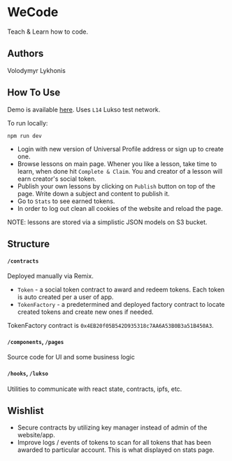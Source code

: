 # WeCode

Teach &amp; Learn how to code.

## Authors

Volodymyr Lykhonis

## How To Use

Demo is available [here](https://lukso-hack-we-code.vercel.app/). Uses `L14` Lukso test network.

To run locally:
```
npm run dev
```

- Login with new version of Universal Profile address or sign up to create one.
- Browse lessons on main page. Whener you like a lesson, take time to learn, when done hit `Complete & Claim`. You and creator of a lesson will earn creator's social token.
- Publish your own lessons by clicking on `Publish` button on top of the page. Write down a subject and content to publish it.
- Go to `Stats` to see earned tokens.
- In order to log out clean all cookies of the website and reload the page.

NOTE: lessons are stored via a simplistic JSON models on S3 bucket.

## Structure

#### `/contracts`

Deployed manually via Remix.

- `Token` - a social token contract to award and redeem tokens. Each token is auto created per a user of app.
- `TokenFactory` - a predetermined and deployed factory contract to locate created tokens and create new ones if needed.

TokenFactory contract is `0x4EB20f05B542D935318c7AA6A53B0B3a51B450A3`.

#### `/components`, `/pages`

Source code for UI and some business logic

#### `/hooks`, `/lukso`

Utilities to communicate with react state, contracts, ipfs, etc.

## Wishlist

- Secure contracts by utilizing key manager instead of admin of the website/app.
- Improve logs / events of tokens to scan for all tokens that has been awarded to particular account. This is what displayed on stats page.

